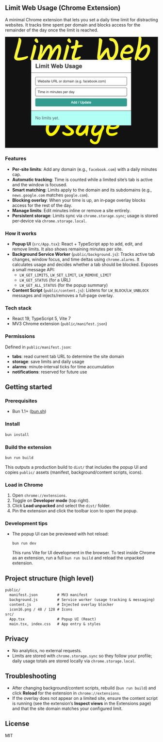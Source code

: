 ## Limit Web Usage (Chrome Extension)

A minimal Chrome extension that lets you set a daily time limit for distracting websites. It tracks time spent per domain and blocks access for the remainder of the day once the limit is reached.

![Limit Web Usage](public/limi-web-usage.png)

### Features

-   **Per‑site limits**: Add any domain (e.g., `facebook.com`) with a daily minutes cap.
-   **Automatic tracking**: Time is counted while a limited site’s tab is active and the window is focused.
-   **Smart matching**: Limits apply to the domain and its subdomains (e.g., `news.google.com` matches `google.com`).
-   **Blocking overlay**: When your time is up, an in‑page overlay blocks access for the rest of the day.
-   **Manage limits**: Edit minutes inline or remove a site entirely.
-   **Persistent storage**: Limits sync via `chrome.storage.sync`; usage is stored per‑device via `chrome.storage.local`.

### How it works

-   **Popup UI** (`src/App.tsx`): React + TypeScript app to add, edit, and remove limits. It also shows remaining minutes per site.
-   **Background Service Worker** (`public/background.js`): Tracks active tab changes, window focus, and time deltas using `chrome.alarms`. It calculates usage and decides whether a tab should be blocked. Exposes a small message API:
    -   `LW_GET_LIMITS`, `LW_SET_LIMIT`, `LW_REMOVE_LIMIT`
    -   `LW_GET_STATUS` (for a URL)
    -   `LW_GET_ALL_STATUS` (for the popup summary)
-   **Content Script** (`public/content.js`): Listens for `LW_BLOCK`/`LW_UNBLOCK` messages and injects/removes a full‑page overlay.

### Tech stack

-   React 19, TypeScript 5, Vite 7
-   MV3 Chrome extension (`public/manifest.json`)

### Permissions

Defined in `public/manifest.json`:

-   **tabs**: read current tab URL to determine the site domain
-   **storage**: save limits and daily usage
-   **alarms**: minute‑interval ticks for time accumulation
-   **notifications**: reserved for future use

## Getting started

### Prerequisites

-   Bun 1.1+ ([bun.sh](https://bun.sh))

### Install

```bash
bun install
```

### Build the extension

```bash
bun run build
```

This outputs a production build to `dist/` that includes the popup UI and copies `public/` assets (manifest, background/content scripts, icons).

### Load in Chrome

1. Open `chrome://extensions`.
2. Toggle on **Developer mode** (top right).
3. Click **Load unpacked** and select the `dist/` folder.
4. Pin the extension and click the toolbar icon to open the popup.

### Development tips

-   The popup UI can be previewed with hot reload:
    ```bash
    bun run dev
    ```
    This runs Vite for UI development in the browser. To test inside Chrome as an extension, run a full `bun run build` and reload the unpacked extension.

## Project structure (high level)

```
public/
  manifest.json         # MV3 manifest
  background.js         # Service worker (usage tracking & messaging)
  content.js            # Injected overlay blocker
  icon16.png / 48 / 128 # Icons
src/
  App.tsx               # Popup UI (React)
  main.tsx, index.css   # App entry & styles
```

## Privacy

-   No analytics, no external requests.
-   Limits are stored with `chrome.storage.sync` so they follow your profile; daily usage totals are stored locally via `chrome.storage.local`.

## Troubleshooting

-   After changing background/content scripts, rebuild (`bun run build`) and click **Reload** for the extension in `chrome://extensions`.
-   If the overlay does not appear on a limited site, ensure the content script is running (see the extension’s **Inspect views** in the Extensions page) and that the site domain matches your configured limit.

## License

MIT

